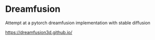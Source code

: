 # Dreamfusion
Attempt at a pytorch dreamfusion implementation with stable diffusion

https://dreamfusion3d.github.io/
